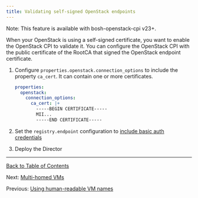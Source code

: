 ```yaml
---
title: Validating self-signed OpenStack endpoints
---
```


<p class="note">Note: This feature is available with bosh-openstack-cpi v23+.</p>

When your OpenStack is using a self-signed certificate, you want to enable the OpenStack CPI to validate it. You can configure the OpenStack CPI with the public certificate of the RootCA that signed the OpenStack endpoint certificate.

1. Configure `properties.openstack.connection_options` to include the property `ca_cert`. It can contain one or more certificates.

    ```yaml
    properties:
      openstack:
        connection_options:
          ca_cert: |+
            -----BEGIN CERTIFICATE-----
            MII...
            -----END CERTIFICATE-----
    ```

1. Set the `registry.endpoint` configuration to [include basic auth credentials](openstack-registry.md)

1. Deploy the Director


---
[Back to Table of Contents](index.md#cpi-config)

Next: [Multi-homed VMs](openstack-multiple-networks.md)

Previous: [Using human-readable VM names](openstack-human-readable-vm-names.md)
